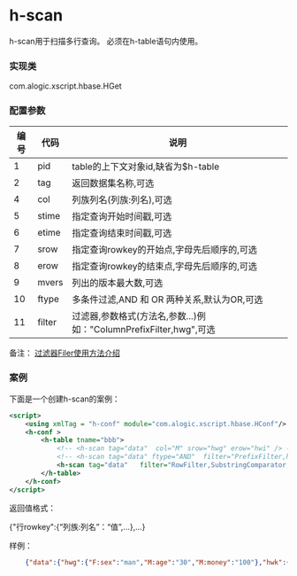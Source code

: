 h-scan
========

h-scan用于扫描多行查询。
必须在h-table语句内使用。


### 实现类

com.alogic.xscript.hbase.HGet


### 配置参数

| 编号 | 代码 | 说明 |
| ---- | ---- | ---- |
| 1 | pid | table的上下文对象id,缺省为$h-table | 
| 2 | tag | 返回数据集名称,可选 | 
| 4 | col | 列族列名(列族:列名),可选 | 
| 5 | stime | 指定查询开始时间戳,可选 | 
| 6 | etime | 指定查询结束时间戳,可选 | 
| 7 | srow | 指定查询rowkey的开始点,字母先后顺序的,可选 | 
| 8 | erow | 指定查询rowkey的结束点,字母先后顺序的,可选 | 
| 9 | mvers | 列出的版本最大数,可选 | 
| 10 | ftype | 多条件过滤,AND 和 OR 两种关系,默认为OR,可选 | 
| 11 | filter | 过滤器,参数格式(方法名,参数...)例如："ColumnPrefixFilter,hwg",可选 | 

备注：
[过滤器Filer使用方法介绍](h-filter.md)


### 案例

下面是一个创建h-scan的案例：

```xml
<script>
	<using xmlTag = "h-conf" module="com.alogic.xscript.hbase.HConf"/>
	<h-conf >
		<h-table tname="bbb">
			<!-- <h-scan tag="data"  col="M" srow="hwg" erow="hwi" /> -->
			<!-- <h-scan tag="data" ftype="AND"  filter="PrefixFilter,hw;SingleColumnValueFilter,M,money,0" /> -->
			<h-scan tag="data"   filter="RowFilter,SubstringComparator,hw" />
		</h-table>
	</h-conf>
</script>
```

返回值格式：

{"行rowkey":{“列族:列名”：“值”,...},...}

样例：
```json
	{"data":{"hwg":{"F:sex":"man","M:age":"30","M:money":"100"},"hwk":{"F:sex":"girl"}}}
```
